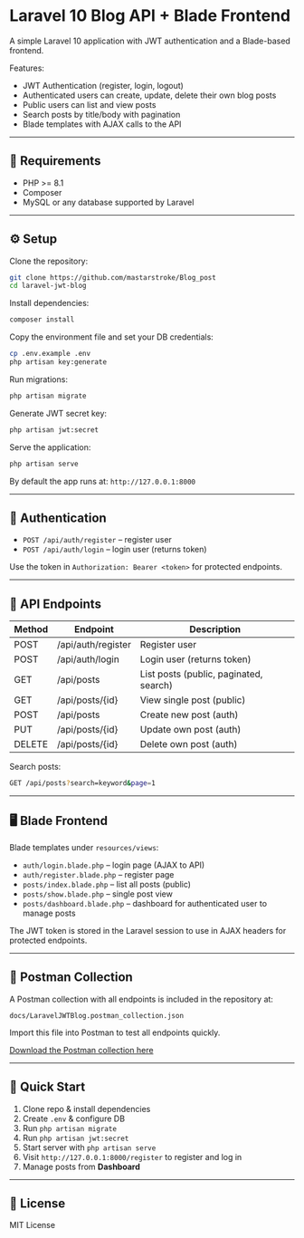 # Laravel 10 Blog API + Blade Frontend

A simple Laravel 10 application with JWT authentication and a Blade-based frontend.

Features:

- JWT Authentication (register, login, logout)
- Authenticated users can create, update, delete their own blog posts
- Public users can list and view posts
- Search posts by title/body with pagination
- Blade templates with AJAX calls to the API

---

## 📝 Requirements

- PHP >= 8.1
- Composer
- MySQL or any database supported by Laravel

---

## ⚙️ Setup

Clone the repository:

```bash
git clone https://github.com/mastarstroke/Blog_post
cd laravel-jwt-blog
```

Install dependencies:

```bash
composer install
```

Copy the environment file and set your DB credentials:

```bash
cp .env.example .env
php artisan key:generate
```

Run migrations:

```bash
php artisan migrate
```

Generate JWT secret key:

```bash
php artisan jwt:secret
```

Serve the application:

```bash
php artisan serve
```

By default the app runs at: `http://127.0.0.1:8000`

---

## 🔑 Authentication

- `POST /api/auth/register` – register user
- `POST /api/auth/login` – login user (returns token)

Use the token in `Authorization: Bearer <token>` for protected endpoints.

---

## 📝 API Endpoints

| Method | Endpoint         | Description                  |
|--------|-----------------|------------------------------|
| POST   | /api/auth/register | Register user               |
| POST   | /api/auth/login  | Login user (returns token)   |
| GET    | /api/posts       | List posts (public, paginated, search) |
| GET    | /api/posts/{id}  | View single post (public)    |
| POST   | /api/posts       | Create new post (auth)       |
| PUT    | /api/posts/{id}  | Update own post (auth)       |
| DELETE | /api/posts/{id}  | Delete own post (auth)       |

Search posts:

```bash
GET /api/posts?search=keyword&page=1
```

---

## 🖥️ Blade Frontend

Blade templates under `resources/views`:

- `auth/login.blade.php` – login page (AJAX to API)
- `auth/register.blade.php` – register page
- `posts/index.blade.php` – list all posts (public)
- `posts/show.blade.php` – single post view
- `posts/dashboard.blade.php` – dashboard for authenticated user to manage posts

The JWT token is stored in the Laravel session to use in AJAX headers for protected endpoints.

---

## 🧪 Postman Collection

A Postman collection with all endpoints is included in the repository at:

```
docs/LaravelJWTBlog.postman_collection.json
```

Import this file into Postman to test all endpoints quickly.

[Download the Postman collection here](LaravelJWTBlog.postman_collection.json)

---

## 🚀 Quick Start

1. Clone repo & install dependencies  
2. Create `.env` & configure DB  
3. Run `php artisan migrate`  
4. Run `php artisan jwt:secret`  
5. Start server with `php artisan serve`  
6. Visit `http://127.0.0.1:8000/register` to register and log in  
7. Manage posts from **Dashboard**

---

## 📄 License

MIT License
